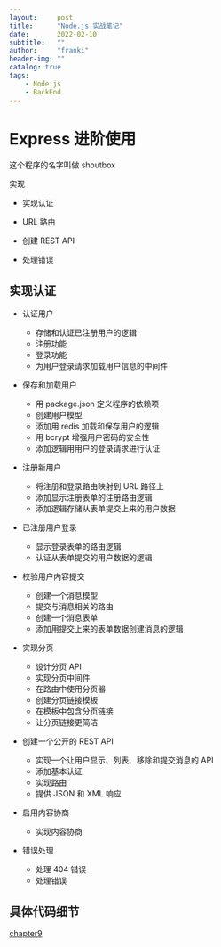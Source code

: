 ```yaml
---
layout:     post
title:      "Node.js 实战笔记"
date:       2022-02-10
subtitle:   ""
author:     "franki"
header-img: ""
catalog: true
tags:
    - Node.js
    - BackEnd
---
```


# Express 进阶使用

这个程序的名字叫做 shoutbox

实现

- 实现认证

- URL 路由

- 创建 REST API

- 处理错误

## 实现认证

- 认证用户
  
  - 存储和认证已注册用户的逻辑
  - 注册功能
  - 登录功能
  - 为用户登录请求加载用户信息的中间件

- 保存和加载用户
  
  - 用 package.json 定义程序的依赖项
  - 创建用户模型
  - 添加用 redis 加载和保存用户的逻辑
  - 用 bcrypt 增强用户密码的安全性
  - 添加逻辑用用户的登录请求进行认证

- 注册新用户
  - 将注册和登录路由映射到 URL 路径上
  - 添加显示注册表单的注册路由逻辑
  - 添加逻辑存储从表单提交上来的用户数据

- 已注册用户登录
  - 显示登录表单的路由逻辑
  - 认证从表单提交的用户数据的逻辑

- 校验用户内容提交
  - 创建一个消息模型
  - 提交与消息相关的路由
  - 创建一个消息表单
  - 添加用提交上来的表单数据创建消息的逻辑

- 实现分页
  - 设计分页 API
  - 实现分页中间件
  - 在路由中使用分页器
  - 创建分页链接模板
  - 在模板中包含分页链接
  - 让分页链接更简洁

- 创建一个公开的 REST API
  - 实现一个让用户显示、列表、移除和提交消息的 API
  - 添加基本认证
  - 实现路由
  - 提供 JSON 和 XML 响应

- 启用内容协商
  - 实现内容协商

- 错误处理
  - 处理 404 错误
  - 处理错误

## 具体代码细节

[chapter9](https://github.com/NikFranki/node-in-action/tree/master/chapter9)
